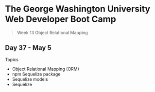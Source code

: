 # **The George Washington University Web Developer Boot Camp**
> Week 13 Object Relational Mapping

## **Day 37 - May 5**
Topics
- Object Relational Mapping (ORM)
- npm Sequelize package
- Sequelize models
- Sequelize 